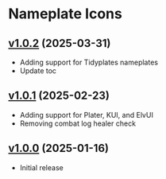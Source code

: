 # Nameplate Icons

## [v1.0.2](https://github.com/rbgdevx/nameplate-icons/releases/tag/v1.0.2) (2025-03-31)

- Adding support for Tidyplates nameplates
- Update toc

## [v1.0.1](https://github.com/rbgdevx/nameplate-icons/releases/tag/v1.0.1) (2025-02-23)

- Adding support for Plater, KUI, and ElvUI
- Removing combat log healer check

## [v1.0.0](https://github.com/rbgdevx/nameplate-icons/releases/tag/v1.0.0) (2025-01-16)

- Initial release
